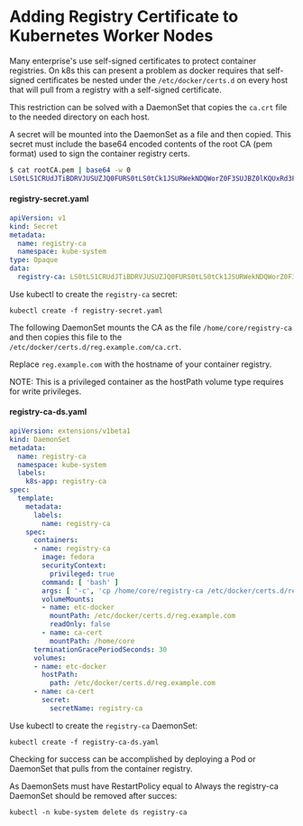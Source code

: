 # Adding Registry Certificate to Kubernetes Worker Nodes 

Many enterprise's use self-signed certificates to protect container registries. On k8s this can present a problem as docker requires that self-signed certificates be nested under the `/etc/docker/certs.d` on every host that will pull from a registry with a self-signed certificate. 

This restriction can be solved with a DaemonSet that copies the `ca.crt` file to the needed directory on each host. 

A secret will be mounted into the DaemonSet as a file and then copied. This secret must include the base64 encoded contents of the root CA (pem format) used to sign the container registry certs.

```bash
$ cat rootCA.pem | base64 -w 0
LS0tLS1CRUdJTiBDRVJUSUZJQ0FURS0tLS0tCk1JSURWekNDQWorZ0F3SUJBZ0lKQUxRd3FGRWVpakdyTUEwR0NTcUdTSWIzRFFFQkN3VUFNRUl4Q3pBSkJnTlYKQkFZVEFsaFlNUlV3[...]
```


#### registry-secret.yaml 

```yaml
apiVersion: v1
kind: Secret
metadata:
  name: registry-ca
  namespace: kube-system
type: Opaque
data:
  registry-ca: LS0tLS1CRUdJTiBDRVJUSUZJQ0FURS0tLS0tCk1JSURWekNDQWorZ0F3SUJBZ0lKQUxRd3FGRWVpakdyTUEwR0NTcUdTSWIzRFFFQkN3VUFNRUl4Q3pBSkJnTlYKQkFZVEFsaFlNUlV3[...]
```

Use kubectl to create the `registry-ca` secret: 

```
kubectl create -f registry-secret.yaml 
```

The following DaemonSet mounts the CA as the file `/home/core/registry-ca` and then copies this file to the `/etc/docker/certs.d/reg.example.com/ca.crt`. 

Replace `reg.example.com` with the hostname of your container registry. 

NOTE: This is a privileged container as the hostPath volume type requires for write privileges. 

#### registry-ca-ds.yaml 

```yaml
apiVersion: extensions/v1beta1
kind: DaemonSet
metadata:
  name: registry-ca
  namespace: kube-system
  labels:
    k8s-app: registry-ca
spec:
  template:
    metadata:
      labels:
        name: registry-ca
    spec:
      containers:
      - name: registry-ca
        image: fedora
        securityContext:
          privileged: true
        command: [ 'bash' ]
        args: [ '-c', 'cp /home/core/registry-ca /etc/docker/certs.d/reg.example.com/ca.crt && sleep 500' ]
        volumeMounts:
        - name: etc-docker
          mountPath: /etc/docker/certs.d/reg.example.com
          readOnly: false
        - name: ca-cert
          mountPath: /home/core
      terminationGracePeriodSeconds: 30
      volumes:
      - name: etc-docker
        hostPath:
          path: /etc/docker/certs.d/reg.example.com
      - name: ca-cert
        secret:
          secretName: registry-ca
```

Use kubectl to create the `registry-ca` DaemonSet: 

```
kubectl create -f registry-ca-ds.yaml
```

Checking for success can be accomplished by deploying a Pod or DaemonSet that pulls from the container registry. 

As DaemonSets must have RestartPolicy equal to Always the registry-ca DaemonSet should be removed after succes:

```
kubectl -n kube-system delete ds registry-ca
```